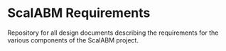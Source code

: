 # ScalABM Requirements

Repository for all design documents describing the requirements for the various components of the ScalABM project.
